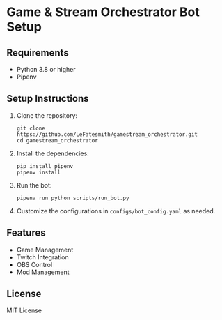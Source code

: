 # Game & Stream Orchestrator Bot Setup

## Requirements
- Python 3.8 or higher
- Pipenv

## Setup Instructions

1. Clone the repository:
    ```
    git clone https://github.com/LeFatesmith/gamestream_orchestrator.git
    cd gamestream_orchestrator
    ```

2. Install the dependencies:
    ```
    pip install pipenv
    pipenv install
    ```

3. Run the bot:
    ```
    pipenv run python scripts/run_bot.py
    ```

4. Customize the configurations in `configs/bot_config.yaml` as needed.

## Features

- Game Management
- Twitch Integration
- OBS Control
- Mod Management

## License
MIT License
